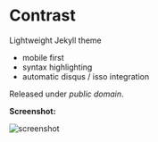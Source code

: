 Contrast
========

Lightweight Jekyll theme

 - mobile first
 - syntax highlighting
 - automatic disqus / isso integration

Released under *public domain*.

**Screenshot:**

![screenshot](https://cloud.githubusercontent.com/assets/4943215/4261110/7f86f7dc-3b5e-11e4-8250-429e0248570f.png)
